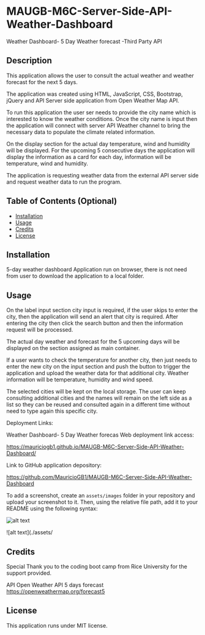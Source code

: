 # MAUGB-M6C-Server-Side-API-Weather-Dashboard
Weather Dashboard- 5 Day Weather forecast -Third Party API


## Description

This application allows the user to consult the actual weather and weather forecast for the next 5 days.

The application was created using HTML, JavaScript, CSS, Bootstrap, jQuery and API Server side application from Open Weather Map API.

To run this application the user ser needs to provide the city name which is interested to know the weather conditions.
Once the city name is input then the application will connect with server API Weather channel to bring the necessary data to populate the climate related information.

On the display section for the actual day temperature, wind and humidity will be displayed.
For the upcoming 5 consecutive days the application will display the information as a card for each day, information will be temperature, wind and humidity.

The application is requesting weather data from the external API server side and request weather data to run the program.



## Table of Contents (Optional)


- [Installation](#installation)
- [Usage](#usage)
- [Credits](#credits)
- [License](#license)

## Installation

5-day weather dashboard
Application run on browser, there is not need from user to download the application to a local folder.

## Usage


On the label input section city input is required, if the user skips to enter the city, then the application will send an alert that city is required.
After entering the city then click the search button and then the information request will be processed.

The actual day weather and forecast for the 5 upcoming days will be displayed on the section assigned as main container.

If a user wants to check the temperature for another city, then just needs to enter the new city on the input section and push the button to trigger the application and upload the weather data for that additional city. Weather information will be temperature, humidity and wind speed.

The selected cities will be kept on the local storage. 
The user can keep consulting additional cities and the names will remain on the left side as a list so they can be reused and consulted again in a different time without need to type again this specific city.

Deployment Links:

Weather Dashboard- 5 Day Weather forecas  Web deployment link access:

https://mauriciogb1.github.io/MAUGB-M6C-Server-Side-API-Weather-Dashboard/


Link to GitHub application depository:

https://github.com/MauricioGB1/MAUGB-M6C-Server-Side-API-Weather-Dashboard


To add a screenshot, create an `assets/images` folder in your repository and upload your screenshot to it. Then, using the relative file path, add it to your README using the following syntax:

![alt text](assets/images/screenshot.png)

![alt text](./assets/


## Credits

Special Thank you to the coding boot camp from Rice University for the support provided.

API Open Weather API 5 days forecast
https://openweathermap.org/forecast5

## License

This application runs under MIT license.
